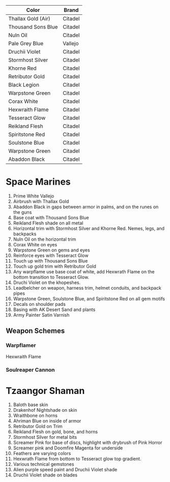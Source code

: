 
| Color              | Brand   |
| ------------------ | ------- |
| Thallax Gold (Air) | Citadel |
| Thousand Sons Blue | Citadel |
| Nuln Oil           | Citadel |
| Pale Grey Blue     | Vallejo |
| Druchii Violet     | Citadel |
| Stormhost Silver   | Citadel |
| Khorne Red         | Citadel |
| Retributor Gold    | Citadel |
| Black Legion       | Citadel |
| Warpstone Green    | Citadel |
| Corax White        | Citadel |
| Hexwraith Flame    | Citadel |
| Tesseract Glow     | Citadel |
| Reikland Flesh     | Citadel |
| Spiritstone Red    | Citadel |
| Soulstone Blue     | Citadel |
| Warpstone Green    | Citadel |
| Abaddon Black      | Citadel |
# Space Marines
1. Prime White Vallejo
2. Airbrush with Thallax Gold
3. Abaddon Black in gaps between armor in palms, and on the runes on the guns
4. Base coat with Thousand Sons Blue
5. Reikland Flesh shade on all metal 
6. Horizontal trim with Stormhost Silver and Khorne Red. Nemes, legs, and backpacks
7. Nuln Oil on the horizontal trim
8. Corax White on eyes
9. Warpstone Green on gems and eyes
10. Reinforce eyes with Tesseract Glow
11. Touch up with Thousand Sons Blue
12. Touch up gold trim with Retributor Gold
13. Any warpflame use base coat of white, add Hexwrath Flame on the bottom transition to Tesseract Glow.
14. Druchi Violet on the khopeshes.
15. Leadbelcher on weapon, harness trim, helmet conduits, and backpack pipes
16. Warpstone Green, Soulstone Blue, and Spiritstone Red on all gem motifs
17. Decals on shoulder pads
18. Basing with AK Desert Sand and plants 
19. Army Painter Satin Varnish

## Weapon Schemes
###  Warpflamer 
Hexwraith Flame

### Soulreaper Cannon

# Tzaangor Shaman
1. Baloth base skin
2. Drakenhof Nightshade on skin
3. Wraithbone on horns
4. Ahriman Blue on inside of armor 
5. Retributor Gold on Trim 
6. Reikland Flesh on gold, bone, and horns
7. Stormhost Silver for metal bits
8. Screamer Pink for base of discs, highlight with drybrush of Pink Horror
9. Screamer pink and Doomfire Magenta for underside
10. Feathers are varying colors
11. Hexwrath Flame from bottom to Tesseract glow top gradient.
12. Various technical gemstones
13. Alien purple speed paint and Druchii Violet shade
14. Druchii Violet shade on blades

